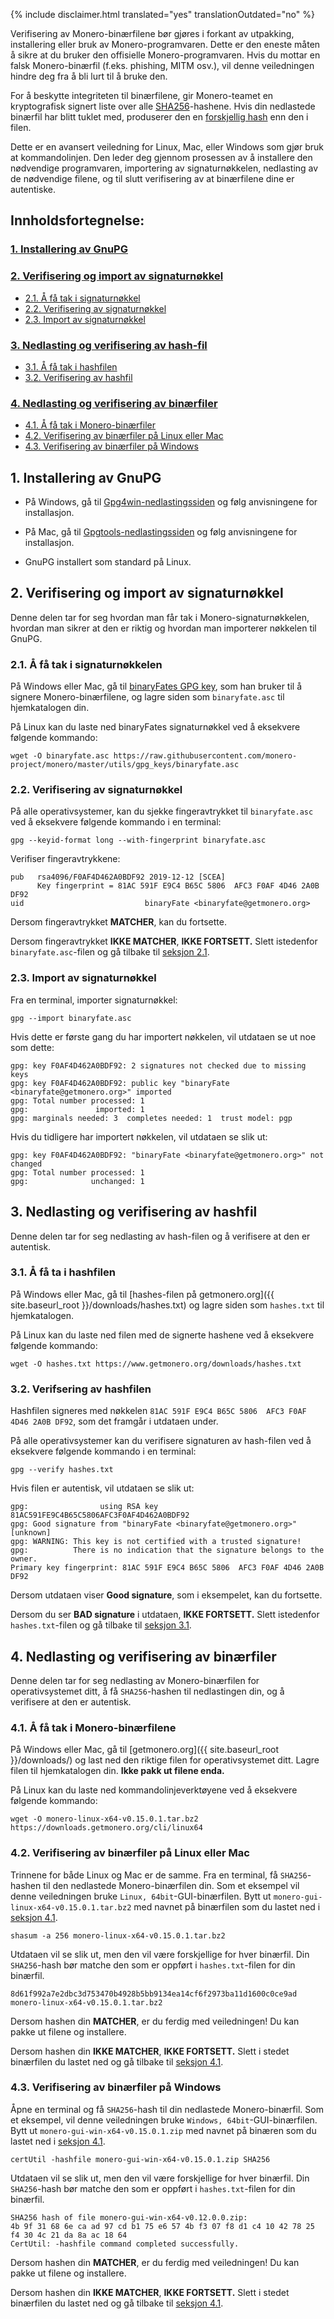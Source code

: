 {% include disclaimer.html translated="yes" translationOutdated="no" %}

Verifisering av Monero-binærfilene bør gjøres i forkant av utpakking, installering eller bruk av Monero-programvaren. Dette er den eneste måten å sikre at du bruker den offisielle Monero-programvaren. Hvis du mottar en falsk Monero-binærfil (f.eks. phishing, MITM osv.), vil denne veiledningen hindre deg fra å bli lurt til å bruke den.

For å beskytte integriteten til binærfilene, gir Monero-teamet en kryptografisk signert liste over alle [SHA256](https://en.wikipedia.org/wiki/SHA-2)-hashene. Hvis din nedlastede binærfil har blitt tuklet med, produserer den en [forskjellig hash](https://en.wikipedia.org/wiki/File_verification) enn den i filen.

Dette er en avansert veiledning for Linux, Mac, eller Windows som gjør bruk at kommandolinjen. Den leder deg gjennom prosessen av å installere den nødvendige programvaren, importering av signaturnøkkelen, nedlasting av de nødvendige filene, og til slutt verifisering av at binærfilene dine er autentiske.

## Innholdsfortegnelse:

### [1. Installering av GnuPG](#1-installing-gnupg)
### [2. Verifisering og import av signaturnøkkel](#2-verify-and-import-signing-key)
  + [2.1. Å få tak i signaturnøkkel](#21-get-signing-key)
  + [2.2. Verifisering av signaturnøkkel](#22-verify-signing-key)
  + [2.3. Import av signaturnøkkel](#23-import-signing-key)
### [3. Nedlasting og verifisering av hash-fil](#3-download-and-verify-hash-file)
  + [3.1. Å få tak i hashfilen](#31-get-hash-file)
  + [3.2. Verifisering av hashfil](#32-verify-hash-file)
### [4. Nedlasting og verifisering av binærfiler](#4-download-and-verify-binary)
  + [4.1. Å få tak i Monero-binærfiler](#41-get-monero-binary)
  + [4.2. Verifisering av binærfiler på Linux eller Mac](#42-binary-verification-on-linux-or-mac)
  + [4.3. Verifisering av binærfiler på Windows](#43-binary-verification-on-windows)

## 1. Installering av GnuPG

+ På Windows, gå til [Gpg4win-nedlastingssiden](https://gpg4win.org/download.html) og følg anvisningene for installasjon.

+ På Mac, gå til [Gpgtools-nedlastingssiden](https://gpgtools.org/) og følg anvisningene for installasjon.

+ GnuPG installert som standard på Linux.

## 2. Verifisering og import av signaturnøkkel

Denne delen tar for seg hvordan man får tak i Monero-signaturnøkkelen, hvordan man sikrer at den er riktig og hvordan man importerer nøkkelen til GnuPG.

### 2.1. Å få tak i signaturnøkkelen

På Windows eller Mac, gå til [binaryFates GPG key](https://raw.githubusercontent.com/monero-project/monero/master/utils/gpg_keys/binaryfate.asc), som han bruker til å signere Monero-binærfilene, og lagre siden som `binaryfate.asc` til hjemkatalogen din.

På Linux kan du laste ned binaryFates signaturnøkkel ved å eksekvere følgende kommando:

```
wget -O binaryfate.asc https://raw.githubusercontent.com/monero-project/monero/master/utils/gpg_keys/binaryfate.asc
```

### 2.2. Verifisering av signaturnøkkel

På alle operativsystemer, kan du sjekke fingeravtrykket til `binaryfate.asc` ved å eksekvere følgende kommando i en terminal:

```
gpg --keyid-format long --with-fingerprint binaryfate.asc
```


Verifiser fingeravtrykkene:

```
pub   rsa4096/F0AF4D462A0BDF92 2019-12-12 [SCEA]
      Key fingerprint = 81AC 591F E9C4 B65C 5806  AFC3 F0AF 4D46 2A0B DF92
uid                           binaryFate <binaryfate@getmonero.org>
```

Dersom fingeravtrykket **MATCHER**, kan du fortsette.

Dersom fingeravtrykket **IKKE MATCHER**, **IKKE FORTSETT.** Slett istedenfor `binaryfate.asc`-filen og gå tilbake til [seksjon 2.1](#21-get-signing-key).

### 2.3. Import av signaturnøkkel

Fra en terminal, importer signaturnøkkel:

```
gpg --import binaryfate.asc
```

Hvis dette er første gang du har importert nøkkelen, vil utdataen se ut noe som dette:

```
gpg: key F0AF4D462A0BDF92: 2 signatures not checked due to missing keys
gpg: key F0AF4D462A0BDF92: public key "binaryFate <binaryfate@getmonero.org>" imported
gpg: Total number processed: 1
gpg:               imported: 1
gpg: marginals needed: 3  completes needed: 1  trust model: pgp
```

Hvis du tidligere har importert nøkkelen, vil utdataen se slik ut:

```
gpg: key F0AF4D462A0BDF92: "binaryFate <binaryfate@getmonero.org>" not changed
gpg: Total number processed: 1
gpg:              unchanged: 1
```

## 3. Nedlasting og verifisering av hashfil

Denne delen tar for seg nedlasting av hash-filen og å verifisere at den er autentisk.

### 3.1. Å få ta i hashfilen

På Windows eller Mac, gå til [hashes-filen på getmonero.org]({{ site.baseurl_root }}/downloads/hashes.txt) og lagre siden som `hashes.txt` til hjemkatalogen.

På Linux kan du laste ned filen med de signerte hashene ved å eksekvere følgende kommando:

```
wget -O hashes.txt https://www.getmonero.org/downloads/hashes.txt
```

### 3.2. Verifsering av hashfilen

Hashfilen signeres med nøkkelen `81AC 591F E9C4 B65C 5806  AFC3 F0AF 4D46 2A0B DF92`, som det framgår i utdataen under.

På alle operativsystemer kan du verifisere signaturen av hash-filen ved å eksekvere følgende kommando i en terminal:

```
gpg --verify hashes.txt
```

Hvis filen er autentisk, vil utdataen se slik ut:

```
gpg:                using RSA key 81AC591FE9C4B65C5806AFC3F0AF4D462A0BDF92
gpg: Good signature from "binaryFate <binaryfate@getmonero.org>" [unknown]
gpg: WARNING: This key is not certified with a trusted signature!
gpg:          There is no indication that the signature belongs to the owner.
Primary key fingerprint: 81AC 591F E9C4 B65C 5806  AFC3 F0AF 4D46 2A0B DF92
```

Dersom utdataen viser **Good signature**, som i eksempelet, kan du fortsette.

Dersom du ser **BAD signature** i utdataen, **IKKE FORTSETT.** Slett istedenfor `hashes.txt`-filen og gå tilbake til [seksjon 3.1](#31-get-hash-file).

## 4. Nedlasting og verifisering av binærfiler

Denne delen tar for seg nedlasting av Monero-binærfilen for operativsystemet ditt, å få `SHA256`-hashen til nedlastingen din, og å verifisere at den er autentisk.

### 4.1. Å få tak i Monero-binærfilene

På Windows eller Mac, gå til [getmonero.org]({{ site.baseurl_root }}/downloads/) og last ned den riktige filen for operativsystemet ditt. Lagre filen til hjemkatalogen din. **Ikke pakk ut filene enda.**

På Linux kan du laste ned kommandolinjeverktøyene ved å eksekvere følgende kommando:

```
wget -O monero-linux-x64-v0.15.0.1.tar.bz2 https://downloads.getmonero.org/cli/linux64
```

### 4.2. Verifisering av binærfiler på Linux eller Mac

Trinnene for både Linux og Mac er de samme. Fra en terminal, få `SHA256`-hashen til den nedlastede Monero-binærfilen din. Som et eksempel vil denne veiledningen bruke `Linux, 64bit`-GUI-binærfilen. Bytt ut `monero-gui-linux-x64-v0.15.0.1.tar.bz2` med navnet på binærfilen som du lastet ned i [seksjon 4.1](#41-get-monero-binary).

```
shasum -a 256 monero-linux-x64-v0.15.0.1.tar.bz2
```

Utdataen vil se slik ut, men den vil være forskjellige for hver binærfil. Din `SHA256`-hash bør matche den som er oppført i `hashes.txt`-filen for din binærfil.

```
8d61f992a7e2dbc3d753470b4928b5bb9134ea14cf6f2973ba11d1600c0ce9ad  monero-linux-x64-v0.15.0.1.tar.bz2
```

Dersom hashen din **MATCHER**, er du ferdig med veiledningen! Du kan pakke ut filene og installere.

Dersom hashen din **IKKE MATCHER**, **IKKE FORTSETT.** Slett i stedet binærfilen du lastet ned og gå tilbake til [seksjon 4.1](#41-get-monero-binary).

### 4.3. Verifisering av binærfiler på Windows

Åpne en terminal og få `SHA256`-hash til din nedlastede Monero-binærfil. Som et eksempel, vil denne veiledningen bruke `Windows, 64bit`-GUI-binærfilen. Bytt ut `monero-gui-win-x64-v0.15.0.1.zip` med navnet på binæren som du lastet ned i [seksjon 4.1](#41-get-monero-binary).

```
certUtil -hashfile monero-gui-win-x64-v0.15.0.1.zip SHA256
```

Utdataen vil se slik ut, men den vil være forskjellige for hver binærfil. Din `SHA256`-hash bør matche den som er oppført i `hashes.txt`-filen for din binærfil.

```
SHA256 hash of file monero-gui-win-x64-v0.12.0.0.zip:
4b 9f 31 68 6e ca ad 97 cd b1 75 e6 57 4b f3 07 f8 d1 c4 10 42 78 25 f4 30 4c 21 da 8a ac 18 64
CertUtil: -hashfile command completed successfully.
```

Dersom hashen din **MATCHER**, er du ferdig med veiledningen! Du kan pakke ut filene og installere.

Dersom hashen din **IKKE MATCHER**, **IKKE FORTSETT.** Slett i stedet binærfilen du lastet ned og gå tilbake til [seksjon 4.1](#41-get-monero-binary).

